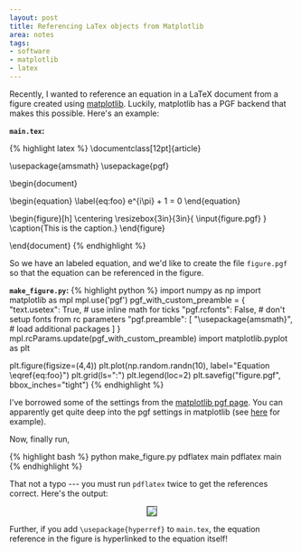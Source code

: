```yaml
---
layout: post
title: Referencing LaTex objects from Matplotlib
area: notes
tags:
- software
- matplotlib
- latex
---
```


Recently, I wanted to reference an equation in a LaTeX document from a figure created using [matplotlib](https://matplotlib.org/). Luckily, matplotlib has a PGF backend that makes this possible. Here's an example:


**`main.tex`:**

{% highlight latex %}
\documentclass[12pt]{article}

\usepackage{amsmath}
\usepackage{pgf}

\begin{document}

\begin{equation}
\label{eq:foo}
    e^{i\pi} + 1 = 0
\end{equation}

\begin{figure}[h]
    \centering
    \resizebox{3in}{3in}{
        \input{figure.pgf}
    }
    \caption{This is the caption.}
\end{figure}

\end{document}
{% endhighlight %}

So we have an labeled equation, and we'd like to create the file `figure.pgf` so that the equation can be referenced in the figure.

**`make_figure.py`:**
{% highlight python %}
import numpy as np
import matplotlib as mpl
mpl.use('pgf')
pgf_with_custom_preamble = {
"text.usetex": True,    # use inline math for ticks
"pgf.rcfonts": False,   # don't setup fonts from rc parameters
"pgf.preamble": [
    "\\usepackage{amsmath}",         # load additional packages
]
}
mpl.rcParams.update(pgf_with_custom_preamble)
import matplotlib.pyplot as plt

plt.figure(figsize=(4,4))
plt.plot(np.random.randn(10), label="Equation \\eqref{eq:foo}")
plt.grid(ls=":")
plt.legend(loc=2)
plt.savefig("figure.pgf", bbox_inches="tight")
{% endhighlight %}

I've borrowed some of the settings from the [matplotlib pgf page](https://matplotlib.org/users/pgf.html). You can apparently get quite deep into the pgf settings in matplotlib (see [here](http://bkanuka.com/articles/native-latex-plots/) for example).

Now, finally run,

{% highlight bash %}
python make_figure.py
pdflatex main
pdflatex main
{% endhighlight %}

That not a typo --- you must run `pdflatex` twice to get the references correct. Here's the output:

<div style="text-align:center">
    <img style="border: 1px solid #333; margin: 0 auto;" src="{{ site.baseurl }}/images/matplotlib-latex-ref.png">
</div>

Further, if you add `\usepackage{hyperref}` to `main.tex`, the equation reference in the figure is hyperlinked to the equation itself!
